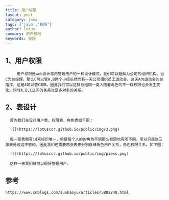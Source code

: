 ```yaml
---
title: 用户权限
layout: post
category: java
tags: ['java','权限']
author: lotus
summary: 用户权限
keywords: 权限
---
```

 ## 1、用户权限
         
         用户权限是web设计常用管理用户的一种设计模式，我们可以理解为公司的组织机构。当C为总经理，那么C可以管A,B两个小组长然而有一天公司组织员工运动会，这天A为运动会的总指挥，这是A可以管C和B。因此我们可以这样总结同一类人随着角色的不一样权限也会发生变化。同时A,B,C之间的关系也是多对多的关系。

##  2、表设计
 
      首先我们先设计用户表，权限表，角色表如下图：

      ![](https://lotusccr.github.io/public/img/3.png)

      每一张表都有id来标识唯一，但是每个人的的角色不同那么权限也有所不同，所以只是这三张表是远远不够的，因此我们还需要两张表来分别存储角色用户关系，角色权限关系。如下图：

      ![](https://lotusccr.github.io/public/img/piess.png)

      这样一来我们就可以很好管理用户。
           

## 参考
    https://www.cnblogs.com/sunhaoyu/articles/5882240.html

